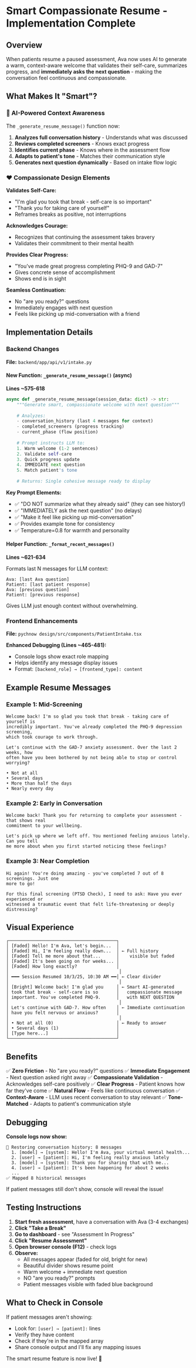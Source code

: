 # Smart Compassionate Resume - Implementation Complete

## Overview
When patients resume a paused assessment, Ava now uses AI to generate a warm, context-aware welcome that validates their self-care, summarizes progress, and **immediately asks the next question** - making the conversation feel continuous and compassionate.

## What Makes It "Smart"?

### 🧠 AI-Powered Context Awareness
The `_generate_resume_message()` function now:
1. **Analyzes full conversation history** - Understands what was discussed
2. **Reviews completed screeners** - Knows exact progress
3. **Identifies current phase** - Knows where in the assessment flow
4. **Adapts to patient's tone** - Matches their communication style
5. **Generates next question dynamically** - Based on intake flow logic

### ❤️ Compassionate Design Elements

**Validates Self-Care:**
- "I'm glad you took that break - self-care is so important"
- "Thank you for taking care of yourself"
- Reframes breaks as positive, not interruptions

**Acknowledges Courage:**
- Recognizes that continuing the assessment takes bravery
- Validates their commitment to their mental health

**Provides Clear Progress:**
- "You've made great progress completing PHQ-9 and GAD-7"
- Gives concrete sense of accomplishment
- Shows end is in sight

**Seamless Continuation:**
- No "are you ready?" questions
- Immediately engages with next question
- Feels like picking up mid-conversation with a friend

## Implementation Details

### Backend Changes

**File:** `backend/app/api/v1/intake.py`

#### New Function: `_generate_resume_message()` (async)
**Lines ~575-618**

```python
async def _generate_resume_message(session_data: dict) -> str:
    """Generate smart, compassionate welcome with next question"""
    
    # Analyzes:
    - conversation_history (last 4 messages for context)
    - completed_screeners (progress tracking)
    - current_phase (flow position)
    
    # Prompt instructs LLM to:
    1. Warm welcome (1-2 sentences)
    2. Validate self-care
    3. Quick progress update
    4. IMMEDIATE next question
    5. Match patient's tone
    
    # Returns: Single cohesive message ready to display
```

**Key Prompt Elements:**
- ✅ "DO NOT summarize what they already said" (they can see history!)
- ✅ "IMMEDIATELY ask the next question" (no delays)
- ✅ "Make it feel like picking up mid-conversation"
- ✅ Provides example tone for consistency
- ✅ Temperature=0.8 for warmth and personality

#### Helper Function: `_format_recent_messages()`
**Lines ~621-634**

Formats last N messages for LLM context:
```
Ava: [last Ava question]
Patient: [last patient response]
Ava: [previous question]
Patient: [previous response]
```

Gives LLM just enough context without overwhelming.

### Frontend Enhancements

**File:** `pychnow design/src/components/PatientIntake.tsx`

**Enhanced Debugging (Lines ~465-481):**
- Console logs show exact role mapping
- Helps identify any message display issues
- Format: `[backend_role] → [frontend_type]: content`

## Example Resume Messages

### Example 1: Mid-Screening
```
Welcome back! I'm so glad you took that break - taking care of yourself is 
incredibly important. You've already completed the PHQ-9 depression screening, 
which took courage to work through.

Let's continue with the GAD-7 anxiety assessment. Over the last 2 weeks, how 
often have you been bothered by not being able to stop or control worrying?

• Not at all
• Several days
• More than half the days
• Nearly every day
```

### Example 2: Early in Conversation
```
Welcome back! Thank you for returning to complete your assessment - that shows real 
commitment to your wellbeing.

Let's pick up where we left off. You mentioned feeling anxious lately. Can you tell 
me more about when you first started noticing these feelings?
```

### Example 3: Near Completion
```
Hi again! You're doing amazing - you've completed 7 out of 8 screenings. Just one 
more to go!

For this final screening (PTSD Check), I need to ask: Have you ever experienced or 
witnessed a traumatic event that felt life-threatening or deeply distressing?
```

## Visual Experience

```
┌─────────────────────────────────────────┐
│ [Faded] Hello! I'm Ava, let's begin...  │ 
│ [Faded] Hi, I'm feeling really down...  │ ← Full history
│ [Faded] Tell me more about that...      │    visible but faded
│ [Faded] It's been going on for weeks... │
│ [Faded] How long exactly?               │
│                                          │
│ ━━━ Session Resumed 10/3/25, 10:30 AM ━━│ ← Clear divider
│                                          │
│ [Bright] Welcome back! I'm glad you     │ ← Smart AI-generated
│ took that break - self-care is so       │   compassionate message
│ important. You've completed PHQ-9.      │   with NEXT QUESTION
│                                          │
│ Let's continue with GAD-7. How often    │ ← Immediate continuation
│ have you felt nervous or anxious?       │
│                                          │
│ • Not at all (0)                        │ ← Ready to answer
│ • Several days (1)                      │
│ [Type here...]                          │
└─────────────────────────────────────────┘
```

## Benefits

✅ **Zero Friction** - No "are you ready?" questions
✅ **Immediate Engagement** - Next question asked right away
✅ **Compassionate Validation** - Acknowledges self-care positively
✅ **Clear Progress** - Patient knows how far they've come
✅ **Natural Flow** - Feels like continuous conversation
✅ **Context-Aware** - LLM uses recent conversation to stay relevant
✅ **Tone-Matched** - Adapts to patient's communication style

## Debugging

**Console logs now show:**
```
📜 Restoring conversation history: 8 messages
  1. [model] → [system]: Hello! I'm Ava, your virtual mental health...
  2. [user] → [patient]: Hi, I'm feeling really anxious lately
  3. [model] → [system]: Thank you for sharing that with me...
  4. [user] → [patient]: It's been happening for about 2 weeks
  ...
✅ Mapped 8 historical messages
```

If patient messages still don't show, console will reveal the issue!

## Testing Instructions

1. **Start fresh assessment**, have a conversation with Ava (3-4 exchanges)
2. **Click "Take a Break"**
3. **Go to dashboard** - see "Assessment In Progress"
4. **Click "Resume Assessment"**
5. **Open browser console (F12)** - check logs
6. **Observe:**
   - All messages appear (faded for old, bright for new)
   - Beautiful divider shows resume point
   - Warm welcome + immediate next question
   - NO "are you ready?" prompts
   - Patient messages visible with faded blue background

## What to Check in Console

If patient messages aren't showing:
- Look for: `[user] → [patient]:` lines
- Verify they have content
- Check if they're in the mapped array
- Share console output and I'll fix any mapping issues

The smart resume feature is now live! 🎉

